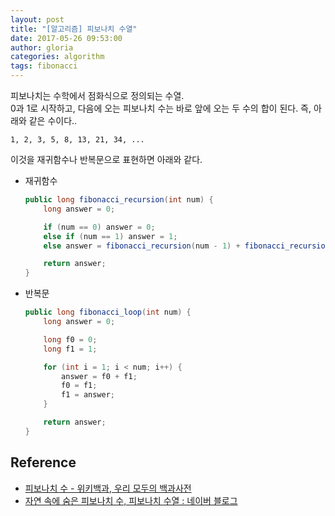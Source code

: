 ```yaml
---
layout: post
title: "[알고리즘] 피보나치 수열"
date: 2017-05-26 09:53:00
author: gloria
categories: algorithm
tags: fibonacci
---
```


피보나치는 수학에서 점화식으로 정의되는 수열.   
0과 1로 시작하고, 다음에 오는 피보나치 수는 바로 앞에 오는 두 수의 합이 된다.
즉, 아래와 같은 수이다..
```
1, 2, 3, 5, 8, 13, 21, 34, ...
```

이것을 재귀함수나 반복문으로 표현하면 아래와 같다.
* 재귀함수
    ```java
    public long fibonacci_recursion(int num) {
        long answer = 0;

        if (num == 0) answer = 0;
        else if (num == 1) answer = 1;
        else answer = fibonacci_recursion(num - 1) + fibonacci_recursion(num - 2);

        return answer;
    }
    ```

* 반복문
    ```java
    public long fibonacci_loop(int num) {
        long answer = 0;

        long f0 = 0;
        long f1 = 1;

        for (int i = 1; i < num; i++) {
            answer = f0 + f1;
            f0 = f1;
            f1 = answer;
        }

        return answer;
    }
    ```


## Reference
- [피보나치 수 - 위키백과, 우리 모두의 백과사전](https://ko.wikipedia.org/wiki/%ED%94%BC%EB%B3%B4%EB%82%98%EC%B9%98_%EC%88%98)
- [자연 속에 숨은 피보나치 수, 피보나치 수열 : 네이버 블로그](http://blog.naver.com/PostView.nhn?blogId=forfriend5&logNo=220472225501)
